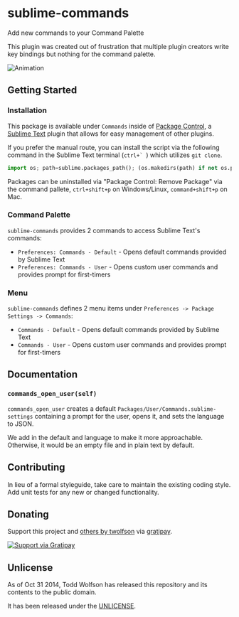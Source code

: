 # sublime-commands

Add new commands to your Command Palette

This plugin was created out of frustration that multiple plugin creators write key bindings but nothing for the command palette.

![Animation](https://cloud.githubusercontent.com/assets/902488/4872997/58deb1b4-61fc-11e4-8517-53c5a05adc68.gif)

## Getting Started
### Installation
This package is available under `Commands` inside of [Package Control][], a [Sublime Text][] plugin that allows for easy management of other plugins.

[Sublime Text]: http://www.sublimetext.com/
[Package Control]: http://wbond.net/sublime_packages/package_control

If you prefer the manual route, you can install the script via the following command in the Sublime Text terminal (``ctrl+` ``) which utilizes `git clone`.

```python
import os; path=sublime.packages_path(); (os.makedirs(path) if not os.path.exists(path) else None); window.run_command('exec', {'cmd': ['git', 'clone', 'https://github.com/twolfson/sublime-commands', 'Commands'], 'working_dir': path})
```

Packages can be uninstalled via "Package Control: Remove Package" via the command pallete, `ctrl+shift+p` on Windows/Linux, `command+shift+p` on Mac.

### Command Palette
`sublime-commands` provides 2 commands to access Sublime Text's commands:

- `Preferences: Commands - Default` - Opens default commands provided by Sublime Text
- `Preferences: Commands - User` - Opens custom user commands and provides prompt for first-timers

### Menu
`sublime-commands` defines 2 menu items under `Preferences -> Package Settings -> Commands`:

- `Commands - Default` - Opens default commands provided by Sublime Text
- `Commands - User` - Opens custom user commands and provides prompt for first-timers

## Documentation
### `commands_open_user(self)`
`commands_open_user` creates a default `Packages/User/Commands.sublime-settings` containing a prompt for the user, opens it, and sets the language to JSON.

We add in the default and language to make it more approachable. Otherwise, it would be an empty file and in plain text by default.

## Contributing
In lieu of a formal styleguide, take care to maintain the existing coding style. Add unit tests for any new or changed functionality.

## Donating
Support this project and [others by twolfson][gratipay] via [gratipay][].

[![Support via Gratipay][gratipay-badge]][gratipay]

[gratipay-badge]: https://cdn.rawgit.com/gratipay/gratipay-badge/2.x.x/dist/gratipay.png
[gratipay]: https://www.gratipay.com/twolfson/

## Unlicense
As of Oct 31 2014, Todd Wolfson has released this repository and its contents to the public domain.

It has been released under the [UNLICENSE][].

[UNLICENSE]: UNLICENSE

